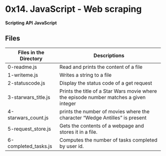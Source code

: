 # 0x14. JavaScript - Web scraping

**Scripting** **API** **JavaScript**

## Files

| Files in the Directory | Descriptions                                                                           |
| ---------------------- | -------------------------------------------------------------------------------------- |
| 0-readme.js            | Read and prints the content of a file                                                  |
| 1-writeme.js           | Writes a string to a file                                                              |
| 2-statuscode.js        | Display the status code of a get request                                               |
| 3-starwars_title.js    | Prints the title of a Star Wars movie where the episode number matches a given integer |
| 4-starwars_count.js    | prints the number of movies where the character “Wedge Antilles” is present            |
| 5-request_store.js     | Gets the contents of a webpage and stores it in a file.                                |
| 6-completed_tasks.js   | Computes the number of tasks completed by user id.                                     |
